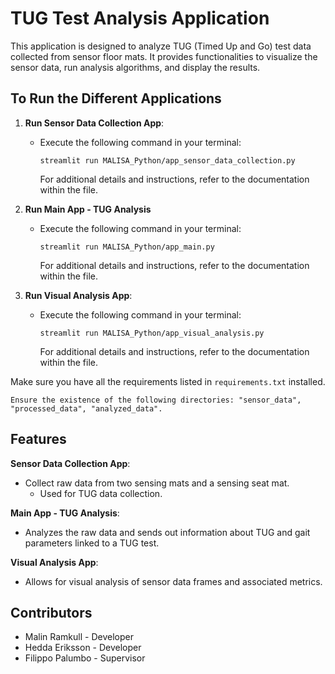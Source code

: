 # TUG Test Analysis Application

This application is designed to analyze TUG (Timed Up and Go) test data collected from sensor floor mats. It provides functionalities to visualize the sensor data, run analysis algorithms, and display the results.

## To Run the Different Applications

1. **Run Sensor Data Collection App**:
   - Execute the following command in your terminal:
     ```
     streamlit run MALISA_Python/app_sensor_data_collection.py
     ```
     For additional details and instructions, refer to the documentation within the file.
     
2. **Run Main App - TUG Analysis**
   - Execute the following command in your terminal:
     ```
     streamlit run MALISA_Python/app_main.py
     ```
     For additional details and instructions, refer to the documentation within the file.

3. **Run Visual Analysis App**:
   - Execute the following command in your terminal:
     ```
     streamlit run MALISA_Python/app_visual_analysis.py
     ```
     For additional details and instructions, refer to the documentation within the file.
     
Make sure you have all the requirements listed in `requirements.txt` installed.
```
Ensure the existence of the following directories: "sensor_data", "processed_data", "analyzed_data".
```

## Features

**Sensor Data Collection App**:
  - Collect raw data from two sensing mats and a sensing seat mat.
    - Used for TUG data collection.

**Main App - TUG Analysis**:
  - Analyzes the raw data and sends out information about TUG and gait parameters linked to a TUG test.

**Visual Analysis App**:
  - Allows for visual analysis of sensor data frames and associated metrics.

## Contributors

- Malin Ramkull - Developer
- Hedda Eriksson - Developer
- Filippo Palumbo - Supervisor

